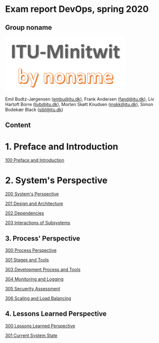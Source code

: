 # Exam report DevOps, spring 2020
## Group noname

![group logo](images/group_logo_large.png)

Emil Budtz-Jørgensen (embu@itu.dk), 
Frank Andersen (fand@itu.dk), 
Liv Hartoft Borre (livb@itu.dk), 
Morten Skøtt Knudsen (mskk@itu.dk), 
Simon Bodekær Black (sibl@itu.dk) 

## Content
# 1. Preface and Introduction
[100 Preface and Introduction](chapters/100_preface_and_introduction.md)

# 2. System's Perspective
[200 System's Perspective](chapters/200_systems_perspective.md)

[201 Design and Architecture](chapters/201_design_and_architecture.md)

[202 Dependencies](chapters/202_dependencies.md)

[203 Interactions of Subsystems](chapters/203_interactions_of_subsystems.md)

## 3. Process' Perspective

[300 Process Perspective](chapters/300_process_perspective.md)

[301 Stages and Tools](chapters/301_ci_dc_chain_tools.md)

[303 Development Process and Tools](chapters/303_dev_process_and_tools.md)

[304 Monitoring and Logging](chapters/304_monitoring_and_logging.md)

[305 Secuerity Assessment](chapters/305_sec_assessment.md)

[306 Scaling and Load Balancing](chapters/306_scaling_and_load_balancing.md)

## 4. Lessons Learned Perspective

[300 Lessons Learned Perspective](chapters/400_lessons_learned_perspective.md)

[301 Current System State](chapters/401_current_system_state.md)
